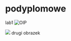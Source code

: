 # podyplomowe
lab1
![OIP](https://github.com/zygfryd8/podyplomowe/assets/147319283/05dd450d-6811-429a-b499-b9f741acd83c)


![](C:\Users\kotlinow\daylight-environment-forest-459225.jpg)
drugi obrazek